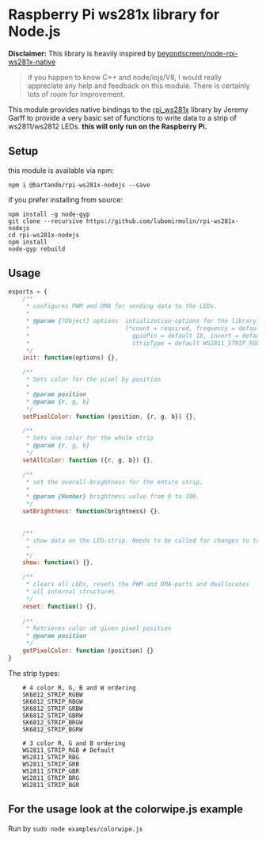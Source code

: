 # Raspberry Pi ws281x library for Node.js 

**Disclaimer:** This library is heavily inspired by [beyondscreen/node-rpi-ws281x-native](https://github.com/beyondscreen/node-rpi-ws281x-native)

> if you happen to know C++ and node/iojs/V8, I would really appreciate any help 
> and feedback on this module.
> There is certainly lots of room for improvement.

This module provides native bindings to the
[rpi_ws281x](https://github.com/jgarff/rpi_ws281x) library by Jeremy Garff to
provide a very basic set of functions to write data to a strip of
ws2811/ws2812 LEDs. **this will only run on the Raspberry Pi.**

## Setup

this module is available via npm:

    npm i @bartando/rpi-ws281x-nodejs --save

if you prefer installing from source:

    npm install -g node-gyp
    git clone --recursive https://github.com/lubomirmolin/rpi-ws281x-nodejs
    cd rpi-ws281x-nodejs
    npm install
    node-gyp rebuild

## Usage

```javascript
exports = {
    /**
     * configures PWM and DMA for sending data to the LEDs.
     *
     * @param {?Object} options  intialization-options for the library
     *                           (*count = required, frequency = default 800000, dmaNum = default 10, 
     *                             gpioPin = default 18, invert = default false, brightness = default 100 [range 0 - 100], 
     *                             stripType = default WS2811_STRIP_RGB [see types below])
     */
    init: function(options) {},

    /**
     * Sets color for the pixel by position
     *
     * @param position
     * @param {r, g, b}
     */
    setPixelColor: function (position, {r, g, b}) {},

    /**
     * Sets one color for the whole strip
     * @param {r, g, b}
     */
    setAllColor: function ({r, g, b}) {},

    /**
     * set the overall-brightness for the entire strip.
     *
     * @param {Number} brightness value from 0 to 100.
     */
    setBrightness: function(brightness) {},

    
    /**
     * show data on the LED-strip. Needs to be called for changes to take place
     *
     */
    show: function() {},

    /**
     * clears all LEDs, resets the PWM and DMA-parts and deallocates
     * all internal structures.
     */
    reset: function() {},
    
    /**
     * Retrieves color at given pixel position
     * @param position
     */
    getPixelColor: function (position) {}
}
```

The strip types:

```
    # 4 color R, G, B and W ordering
    SK6812_STRIP_RGBW
    SK6812_STRIP_RBGW
    SK6812_STRIP_GRBW
    SK6812_STRIP_GBRW
    SK6812_STRIP_BRGW
    SK6812_STRIP_BGRW
    
    # 3 color R, G and B ordering
    WS2811_STRIP_RGB # Default
    WS2811_STRIP_RBG
    WS2811_STRIP_GRB
    WS2811_STRIP_GBR
    WS2811_STRIP_BRG
    WS2811_STRIP_BGR
```

## For the usage look at the colorwipe.js example

Run by ```sudo node examples/colorwipe.js``` 
